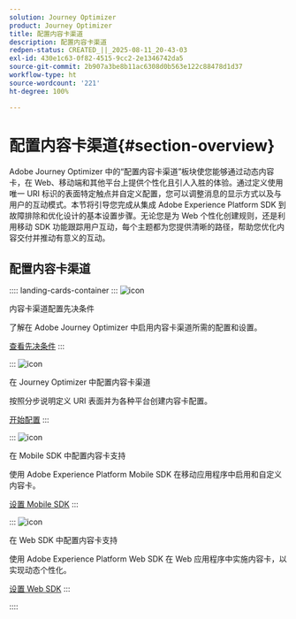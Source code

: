 ```yaml
---
solution: Journey Optimizer
product: Journey Optimizer
title: 配置内容卡渠道
description: 配置内容卡渠道
redpen-status: CREATED_||_2025-08-11_20-43-03
exl-id: 430e1c63-0f82-4515-9cc2-2e1346742da5
source-git-commit: 2b907a3be8b11ac6308d0b563e122c88478d1d37
workflow-type: ht
source-wordcount: '221'
ht-degree: 100%

---
```


# 配置内容卡渠道{#section-overview}

Adobe Journey Optimizer 中的“配置内容卡渠道”板块使您能够通过动态内容卡，在 Web、移动端和其他平台上提供个性化且引人入胜的体验。通过定义使用唯一 URI 标识的表面特定触点并自定义配置，您可以调整消息的显示方式以及与用户的互动模式。本节将引导您完成从集成 Adobe Experience Platform SDK 到故障排除和优化设计的基本设置步骤。无论您是为 Web 个性化创建规则，还是利用移动 SDK 功能跟踪用户互动，每个主题都为您提供清晰的路径，帮助您优化内容交付并推动有意义的互动。

## 配置内容卡渠道

:::: landing-cards-container
:::
![icon](https://cdn.experienceleague.adobe.com/icons/gear.svg?lang=zh-Hans)

内容卡渠道配置先决条件

了解在 Adobe Journey Optimizer 中启用内容卡渠道所需的配置和设置。

[查看先决条件](../using/content-card/content-card-configuration-prereq.md)
:::

:::
![icon](https://cdn.experienceleague.adobe.com/icons/circle-play.svg?lang=zh-Hans)

在 Journey Optimizer 中配置内容卡渠道

按照分步说明定义 URI 表面并为各种平台创建内容卡配置。

[开始配置](../using/content-card/content-card-configuration.md)
:::

:::
![icon](https://cdn.experienceleague.adobe.com/icons/code-branch.svg?lang=zh-Hans)

在 Mobile SDK 中配置内容卡支持

使用 Adobe Experience Platform Mobile SDK 在移动应用程序中启用和自定义内容卡。

[设置 Mobile SDK](../using/content-card/content-card-lp.md)
:::

:::
![icon](https://cdn.experienceleague.adobe.com/icons/code-branch.svg?lang=zh-Hans)

在 Web SDK 中配置内容卡支持

使用 Adobe Experience Platform Web SDK 在 Web 应用程序中实施内容卡，以实现动态个性化。

[设置 Web SDK](../using/content-card/content-card-configuration-sdk.md)
:::

::::
